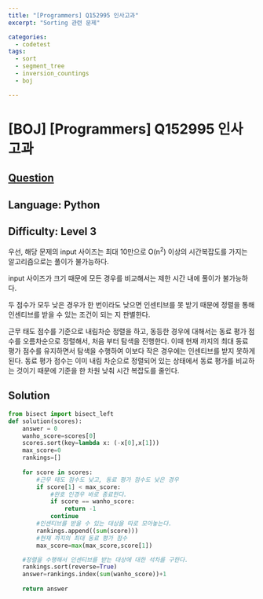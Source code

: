 ```yaml
---
title: "[Programmers] Q152995 인사고과"
excerpt: "Sorting 관련 문제"

categories:
  - codetest
tags:
  - sort
  - segment_tree
  - inversion_countings
  - boj

---
```

# [BOJ] [Programmers] Q152995 인사고과
## [Question](https://school.programmers.co.kr/learn/courses/30/lessons/152995)
## Language: Python
## Difficulty: Level 3

우선, 해당 문제의 input 사이즈는 최대 10만으로 O(n<sup>2</sup>) 이상의 시간복잡도를 가지는 알고리즘으로는 풀이가 불가능하다. 

input 사이즈가 크기 때문에 모든 경우를 비교해서는 제한 시간 내에 풀이가 불가능하다.

두 점수가 모두 낮은 경우가 한 번이라도 낮으면 인센티브를 못 받기 때문에 정렬을 통해 인센티브를 받을 수 있는 조건이 되는 지 판별한다.

근무 태도 점수를 기준으로 내림차순 정렬을 하고, 동등한 경우에 대해서는 동료 평가 점수를 오름차순으로 정렬해서, 처음 부터 탐색을 진행한다. 이때 현재 까지의 최대 동료 평가 점수를 유지하면서 탐색을 수행하여 이보다 작은 경우에는 인센티브를 받지 못하게 된다. 동료 평가 점수는 이미 내림 차순으로 정렬되어 있는 상태에서 동료 평가를 비교하는 것이기 때문에 기준을 한 차원 낮춰 시간 복잡도를 줄인다.

## Solution  

```python
from bisect import bisect_left
def solution(scores):
    answer = 0
    wanho_score=scores[0]
    scores.sort(key=lambda x: (-x[0],x[1]))
    max_score=0
    rankings=[]
    
    for score in scores:
        #근무 태도 점수도 낮고, 동료 평가 점수도 낮은 경우
        if score[1] < max_score:
            #완호 인경우 바로 종료한다.
            if score == wanho_score:
                return -1
            continue
        #인센티브를 받을 수 있는 대상을 따로 모아놓는다.
        rankings.append((sum(score)))
        #현재 까지의 최대 동료 평가 점수
        max_score=max(max_score,score[1])

    #정렬을 수행해서 인센티브를 받는 대상에 대한 석차를 구한다.
    rankings.sort(reverse=True)
    answer=rankings.index(sum(wanho_score))+1
        
    return answer
```